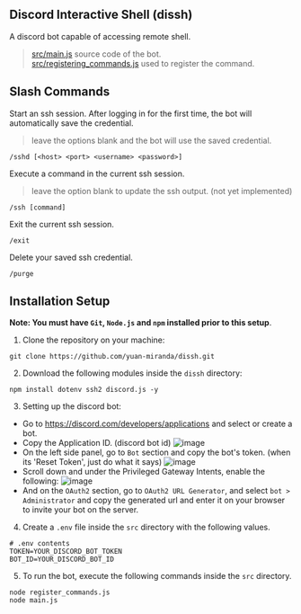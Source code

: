 ## Discord Interactive Shell (dissh)
A discord bot capable of accessing remote shell.
> [src/main.js](https://github.com/yuan-miranda/dissh/blob/main/src/main.js) source code of the bot.<br>
> [src/registering_commands.js](https://github.com/yuan-miranda/dissh/blob/main/src/register_commands.js) used to register the command.

## Slash Commands
Start an ssh session. After logging in for the first time, the bot will automatically save the credential.
> leave the options blank and the bot will use the saved credential.
```
/sshd [<host> <port> <username> <password>]
```
Execute a command in the current ssh session.
> leave the option blank to update the ssh output. (not yet implemented)
```
/ssh [command]
```
Exit the current ssh session.
```
/exit
```
Delete your saved ssh credential.
```
/purge
```

## Installation Setup
**Note: You must have `Git`, `Node.js` and `npm` installed prior to this setup**.<br>
1. Clone the repository on your machine:
```
git clone https://github.com/yuan-miranda/dissh.git
```
2. Download the following modules inside the `dissh` directory:
```
npm install dotenv ssh2 discord.js -y
```
3. Setting up the discord bot:
  - Go to https://discord.com/developers/applications and select or create a bot.
  - Copy the Application ID. (discord bot id) ![image](https://github.com/yuan-miranda/dissh/assets/142481797/dba230d1-a107-4ea1-9340-96404ce52b09)
  - On the left side panel, go to `Bot` section and copy the bot's token. (when its 'Reset Token', just do what it says) ![image](https://github.com/yuan-miranda/dissh/assets/142481797/5ac4ace5-e070-49ba-8b8b-adf79b2db77f)
  - Scroll down and under the Privileged Gateway Intents, enable the following: ![image](https://github.com/yuan-miranda/dissh/assets/142481797/06396840-0b32-4056-a9aa-56cb44f4cc66)
  - And on the `OAuth2` section, go to `OAuth2 URL Generator`, and select `bot > Administrator` and copy the generated url and enter it on your browser to invite your bot on the server.
4. Create a `.env` file inside the `src` directory with the following values.
```
# .env contents
TOKEN=YOUR_DISCORD_BOT_TOKEN
BOT_ID=YOUR_DISCORD_BOT_ID
```
5. To run the bot, execute the following commands inside the `src` directory.
```
node register_commands.js
node main.js
```
